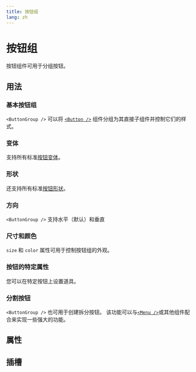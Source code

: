 ```yaml
---
title: 按钮组
lang: zh
---
```


<script setup lang="ts">
  import props from "../../../example/button-group/description/zh-props.ts";
  import slots from "../../../example/button-group/description/zh-slots.ts";
</script>

# 按钮组

按钮组件可用于分组按钮。

## 用法

### 基本按钮组

`<ButtonGroup />` 可以将 [`<Button />`](./button.md) 组件分组为其直接子组件并控制它们的样式。
<demo col src ="../../../example/button-group/basic.vue" preview="[2-11]"/>

### 变体

支持所有标准[按钮变体](./button.md)。
<demo src="../../../example/button-group/variant.vue" />

### 形状

还支持所有标准[按钮形状]('./button.md#形状')。
<demo col src="../../../example/button-group/shape.vue" Preview="[2-6, 12-16]" />

### 方向

`<ButtonGroup />` 支持水平（默认）和垂直
<demo src="../../../example/button-group/orientation.vue" Preview="[2-6]" />

### 尺寸和颜色

`size` 和 `color` 属性可用于控制按钮组的外观。
<demo col src="../../../example/button-group/size-color.vue" Preview="[2-6]" />

### 按钮的特定属性

您可以在特定按钮上设置道具。
<demo col src="../../../example/button-group/specific.vue" Preview="[8-13]" />

### 分割按钮

`<ButtonGroup />` 也可用于创建拆分按钮。 该功能可以与[`<Menu />`](./menu.md)或其他组件配合来实现一些强大的功能。
<demo col src="../../../example/button-group/split.vue" />


## 属性

<table-block type="propsZh" :data="props" />


## 插槽

<table-block type="slotsZh" :data="slots" />
